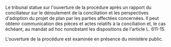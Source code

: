 Le tribunal statue sur l'ouverture de la procédure après un rapport du conciliateur sur le déroulement de la conciliation et les perspectives d'adoption du projet de plan par les parties affectées concernées. Il peut obtenir communication des pièces et actes relatifs à la conciliation et, le cas échéant, au mandat ad hoc nonobstant les dispositions de l'article L. 611-15.  

  

L'ouverture de la procédure est examinée en présence du ministère public.

